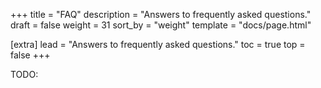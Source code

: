 +++
title = "FAQ"
description = "Answers to frequently asked questions."
draft = false
weight = 31
sort_by = "weight"
template = "docs/page.html"

[extra]
lead = "Answers to frequently asked questions."
toc = true
top = false
+++

TODO: